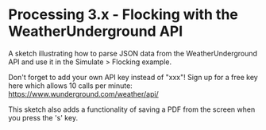 # Processing 3.x - Flocking with the WeatherUnderground API
A sketch illustrating how to parse JSON data from the WeatherUnderground API and use it in the Simulate > Flocking example.

Don't forget to add your own API key instead of "xxx"!  Sign up for a free key here which allows 10 calls per minute: https://www.wunderground.com/weather/api/

This sketch also adds a functionality of saving a PDF from the screen when you press the 's' key.